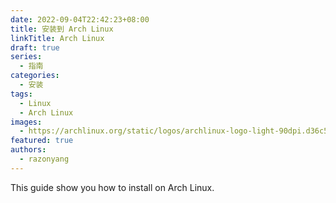 ```yaml
---
date: 2022-09-04T22:42:23+08:00
title: 安装到 Arch Linux
linkTitle: Arch Linux
draft: true
series:
  - 指南
categories:
  - 安装
tags:
  - Linux
  - Arch Linux
images:
  - https://archlinux.org/static/logos/archlinux-logo-light-90dpi.d36c53534a2b.png?width=600&height=199
featured: true
authors:
  - razonyang
---
```


This guide show you how to install on Arch Linux.
